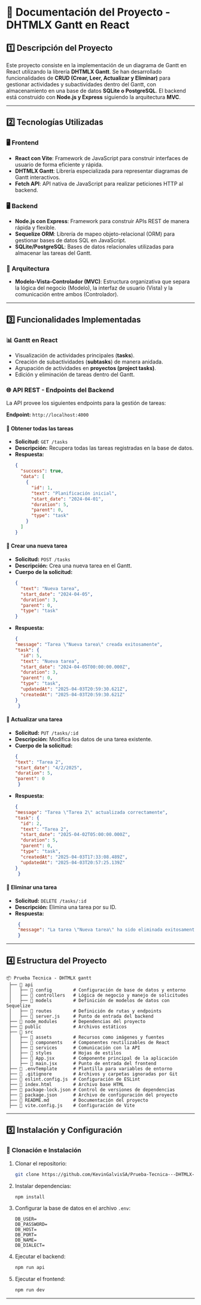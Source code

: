 # 📘 Documentación del Proyecto - DHTMLX Gantt en React

## 1️⃣ Descripción del Proyecto
Este proyecto consiste en la implementación de un diagrama de Gantt en React utilizando la librería **DHTMLX Gantt**. Se han desarrollado funcionalidades de **CRUD (Crear, Leer, Actualizar y Eliminar)** para gestionar actividades y subactividades dentro del Gantt, con almacenamiento en una base de datos **SQLite o PostgreSQL**. El backend está construido con **Node.js y Express** siguiendo la arquitectura **MVC**.

---

## 2️⃣ Tecnologías Utilizadas

### 🖥️ Frontend
- **React con Vite**: Framework de JavaScript para construir interfaces de usuario de forma eficiente y rápida.
- **DHTMLX Gantt**: Librería especializada para representar diagramas de Gantt interactivos.
- **Fetch API**: API nativa de JavaScript para realizar peticiones HTTP al backend.

### 🖥️ Backend
- **Node.js con Express**: Framework para construir APIs REST de manera rápida y flexible.
- **Sequelize ORM**: Librería de mapeo objeto-relacional (ORM) para gestionar bases de datos SQL en JavaScript.
- **SQLite/PostgreSQL**: Bases de datos relacionales utilizadas para almacenar las tareas del Gantt.

### 🔹 Arquitectura
- **Modelo-Vista-Controlador (MVC)**: Estructura organizativa que separa la lógica del negocio (Modelo), la interfaz de usuario (Vista) y la comunicación entre ambos (Controlador).

---

## 3️⃣ Funcionalidades Implementadas

### 📊 Gantt en React
- Visualización de actividades principales (**tasks**).
- Creación de subactividades (**subtasks**) de manera anidada.
- Agrupación de actividades en **proyectos (project tasks)**.
- Edición y eliminación de tareas dentro del Gantt.

### 🌐 API REST - Endpoints del Backend
La API provee los siguientes endpoints para la gestión de tareas:

**Endpoint:** `http://localhost:4000`

#### 📌 Obtener todas las tareas
- **Solicitud:** `GET /tasks`
- **Descripción:** Recupera todas las tareas registradas en la base de datos.
- **Respuesta:**
  ```json
  {
    "success": true,
    "data": [
      {
        "id": 1,
        "text": "Planificación inicial",
        "start_date": "2024-04-01",
        "duration": 5,
        "parent": 0,
        "type": "task"
      }
    ]
  }
  ```

#### 📌 Crear una nueva tarea
- **Solicitud:** `POST /tasks`
- **Descripción:** Crea una nueva tarea en el Gantt.
- **Cuerpo de la solicitud:**
  ```json
  {
    "text": "Nueva tarea",
    "start_date": "2024-04-05",
    "duration": 3,
    "parent": 0,
    "type": "task"
  }
  ```
- **Respuesta:**
  ```json
  {
  "message": "Tarea \"Nueva tarea\" creada exitosamente",
  "task": {
    "id": 5,
    "text": "Nueva tarea",
    "start_date": "2024-04-05T00:00:00.000Z",
    "duration": 3,
    "parent": 0,
    "type": "task",
    "updatedAt": "2025-04-03T20:59:30.621Z",
    "createdAt": "2025-04-03T20:59:30.621Z"
  }
   }
  ```

#### 📌 Actualizar una tarea
- **Solicitud:** `PUT /tasks/:id`
- **Descripción:** Modifica los datos de una tarea existente.
- **Cuerpo de la solicitud:**
  ```json
  {
  "text": "Tarea 2",
  "start_date": "4/2/2025",
  "duration": 5,
  "parent": 0
   }
  ```
- **Respuesta:**
  ```json
  {
  "message": "Tarea \"Tarea 2\" actualizada correctamente",
  "task": {
    "id": 2,
    "text": "Tarea 2",
    "start_date": "2025-04-02T05:00:00.000Z",
    "duration": 5,
    "parent": 0,
    "type": "task",
    "createdAt": "2025-04-03T17:33:08.489Z",
    "updatedAt": "2025-04-03T20:57:25.139Z"
  }
   }
  ```

#### 📌 Eliminar una tarea
- **Solicitud:** `DELETE /tasks/:id`
- **Descripción:** Elimina una tarea por su ID.
- **Respuesta:**
  ```json
   {
   "message": "La tarea \"Nueva tarea\" ha sido eliminada exitosamente."
   }
  ```

---

## 4️⃣ Estructura del Proyecto

```plaintext
📦 Prueba Tecnica - DHTMLX gantt
 ├── 📂 api
 │   ├── 📂 config        # Configuración de base de datos y entorno
 │   ├── 📂 controllers   # Lógica de negocio y manejo de solicitudes
 │   ├── 📂 models        # Definición de modelos de datos con Sequelize
 │   ├── 📂 routes        # Definición de rutas y endpoints
 │   ├── 📜 server.js     # Punto de entrada del backend
 ├── 📂 node_modules      # Dependencias del proyecto
 ├── 📂 public            # Archivos estáticos
 ├── 📂 src
 │   ├── 📂 assets        # Recursos como imágenes y fuentes
 │   ├── 📂 components    # Componentes reutilizables de React
 │   ├── 📂 services      # Comunicación con la API
 │   ├── 📂 styles        # Hojas de estilos
 │   ├── 📜 App.jsx       # Componente principal de la aplicación
 │   ├── 📜 main.jsx      # Punto de entrada del frontend
 ├── 📜 .envTemplate      # Plantilla para variables de entorno
 ├── 📜 .gitignore        # Archivos y carpetas ignoradas por Git
 ├── 📜 eslint.config.js  # Configuración de ESLint
 ├── 📜 index.html        # Archivo base HTML
 ├── 📜 package-lock.json # Control de versiones de dependencias
 ├── 📜 package.json      # Archivo de configuración del proyecto
 ├── 📜 README.md         # Documentación del proyecto
 ├── 📜 vite.config.js    # Configuración de Vite
```

---

## 5️⃣ Instalación y Configuración

### 🔹 Clonación e Instalación
1. Clonar el repositorio:
   ```bash
   git clone https://github.com/KevinGalvisSA/Prueba-Tecnica---DHTMLX-gantt
   ```
2. Instalar dependencias:
   ```bash
   npm install
   ```
3. Configurar la base de datos en el archivo `.env`:
   ```env
   DB_USER=
   DB_PASSWORD=
   DB_HOST=
   DB_PORT=
   DB_NAME=
   DB_DIALECT=
   ```
4. Ejecutar el backend:
   ```bash
   npm run api
   ```
5. Ejecutar el frontend:
   ```bash
   npm run dev
   ```

---